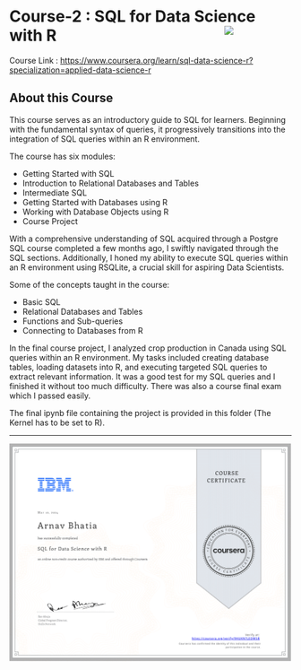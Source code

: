 # Course-2 : SQL for Data Science with R <img src="https://raw.githubusercontent.com/roshangrewal/IBM-Data-Science-Professional-Certification/master/IBM-Banner.png" align="right" width="120" />

Course Link : https://www.coursera.org/learn/sql-data-science-r?specialization=applied-data-science-r

## About this Course
This course serves as an introductory guide to SQL for learners. Beginning with the fundamental syntax of queries, it progressively transitions into the integration of SQL queries within an R environment.

The course has six modules:
-	Getting Started with SQL
-	Introduction to Relational Databases and Tables
-	Intermediate SQL
-	Getting Started with Databases using R
-	Working with Database Objects using R
-	Course Project

With a comprehensive understanding of SQL acquired through a Postgre SQL course completed a few months ago, I swiftly navigated through the SQL sections. Additionally, I honed my ability to execute SQL queries within an R environment using RSQLite, a crucial skill for aspiring Data Scientists.

Some of the concepts taught in the course:
-	Basic SQL
-	Relational Databases and Tables
-	Functions and Sub-queries
-	Connecting to Databases from R

In the final course project, I analyzed crop production in Canada using SQL queries within an R environment. My tasks included creating database tables, loading datasets into R, and executing targeted SQL queries to extract relevant information. It was a good test for my SQL queries and I finished it without too much difficulty. There was also a course final exam which I passed easily.

The final ipynb file containing the project is provided in this folder (The Kernel has to be set to R).


---

<p align="center">
<img src="/Course-2 : SQL for Data Science with R/IBM_SQLWithR_Certificate.png" >

